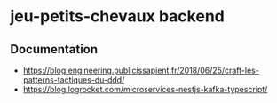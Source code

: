 # jeu-petits-chevaux backend

## Documentation

- https://blog.engineering.publicissapient.fr/2018/06/25/craft-les-patterns-tactiques-du-ddd/
- https://blog.logrocket.com/microservices-nestjs-kafka-typescript/
